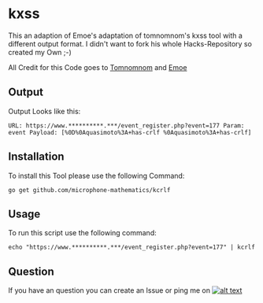 # kxss
[1.1]: http://i.imgur.com/tXSoThF.png
[1]: https://twitter.com/TobiunddasMoe
This an adaption of Emoe's adaptation of tomnomnom's kxss tool with a different output format. I didn't want to fork his whole Hacks-Repository so created my Own ;-)

All Credit for this Code goes to [Tomnomnom](https://github.com/tomnomnom/) and [Emoe](https://github.com/Emoe/)

## Output
Output Looks like this:
```
URL: https://www.**********.***/event_register.php?event=177 Param: event Payload: [%0D%0Aquasimoto%3A+has-crlf %0Aquasimoto%3A+has-crlf]
```

## Installation
To install this Tool please use the following Command:
```
go get github.com/microphone-mathematics/kcrlf
```

## Usage
To run this script use the following command:
```
echo "https://www.**********.***/event_register.php?event=177" | kcrlf
```

## Question
If you have an question you can create an Issue or ping me on [![alt text][1.1]][1]
